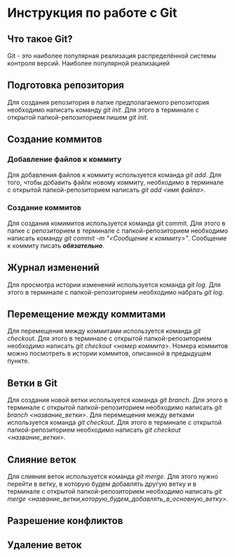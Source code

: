 # Инструкция по работе с Git

## Что такое Git?
Git - это наиболее популярная реализация распределённой системы контроля версий. Наиболее популярной реализацией

## Подготовка репозитория
Для создания репозитория в папке предполагаемого репозитория необходимо написать команду *git init*. Для этого в терминале с открытой папкой-репозиторием пишем *git init*.

## Создание коммитов

### Добавление файлов к коммиту
Для добавления файлов к коммиту используется команда *git add*. Для того, чтобы добавить файлк новому коммиту, необходимо в терминале с открытой папкой-репозиторием написать *git add <имя файла>*.

### Создание коммитов
Для создания комимитов используется команда git commit. Для этого в папке с репозиторием в терминале с папкой-репозиторием необходимо написать команду *git commit -m "<Сообщение к коммиту>"*. Сообщение к коммиту писать ***обязательно***.

## Журнал изменений
Для просмотра истории изменений используется команда *git log*. Для этого в терминале с папкой-репозиторием необходимо набрать *git log*.

## Перемещение между коммитами
Для перемещения между коммитами используется команда *git checkout*. Для этого в терминале с открытой папкой-репозиторием необходимо написать *git checkout <номер коммита>*. Номера коммитов можно посмотреть в истории коммитов, описанной в предыдущем пункте.

## Ветки в Git
Для создания новой ветки используется команда *git branch*. Для этого в терминале с открытой папкой-репозиторием необходимо написать *git branch <название_ветки>*. Для перемещения между ветками используется команда *git checkout*. Для этого в терминале с открытой папкой-репозиторием необходимо написать *git checkout <название_ветки>*.

## Слияние веток 
Для слияния веток используется команда *git merge*. Для этого нужно перейти в ветку, в которую будем добавлять другую ветку и в терминале с открытой папкой-репозиторием необходимо написать *git merge <название_ветки,которую_будем_добавлять_в_основную_ветку>*.

## Разрешение конфликтов

## Удаление веток

